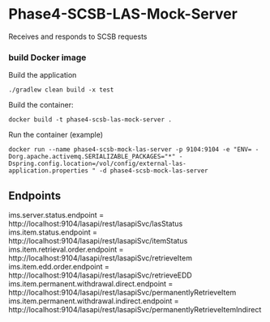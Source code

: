 # Phase4-SCSB-LAS-Mock-Server
Receives and responds to SCSB requests

### build Docker image
Build the application
```
./gradlew clean build -x test
```
Build the container:
```
docker build -t phase4-scsb-las-mock-server .
```
Run the container (example)
```
docker run --name phase4-scsb-mock-las-server -p 9104:9104 -e "ENV= -Dorg.apache.activemq.SERIALIZABLE_PACKAGES="*" -Dspring.config.location=/vol/config/external-las-application.properties " -d phase4-scsb-mock-las-server
```

## Endpoints
ims.server.status.endpoint = http://localhost:9104/lasapi/rest/lasapiSvc/lasStatus
ims.item.status.endpoint = http://localhost:9104/lasapi/rest/lasapiSvc/itemStatus
ims.item.retrieval.order.endpoint = http://localhost:9104/lasapi/rest/lasapiSvc/retrieveItem
ims.item.edd.order.endpoint = http://localhost:9104/lasapi/rest/lasapiSvc/retrieveEDD
ims.item.permanent.withdrawal.direct.endpoint = http://localhost:9104/lasapi/rest/lasapiSvc/permanentlyRetrieveItem
ims.item.permanent.withdrawal.indirect.endpoint = http://localhost:9104/lasapi/rest/lasapiSvc/permanentlyRetrieveItemIndirect

